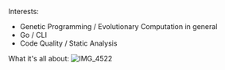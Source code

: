 

Interests:
* Genetic Programming / Evolutionary Computation in general
* Go / CLI
* Code Quality / Static Analysis

What it's all about:
![IMG_4522](https://github.com/user-attachments/assets/18cb8e4c-8c14-4791-8c7c-0935d6ef7577)

